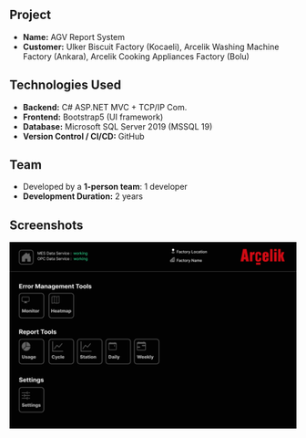 ## Project

- **Name:** AGV Report System
- **Customer:** Ulker Biscuit Factory (Kocaeli), Arcelik Washing Machine Factory (Ankara), Arcelik Cooking Appliances Factory (Bolu)

## Technologies Used

- **Backend:** C# ASP.NET MVC + TCP/IP Com.
- **Frontend:** Bootstrap5 (UI framework)  
- **Database:** Microsoft SQL Server 2019 (MSSQL 19)  
- **Version Control / CI/CD:** GitHub

## Team

- Developed by a **1-person team**: 1 developer
- **Development Duration:** 2 years


## Screenshots

![Desktop Screenshot](imgs/mainmenu.png)

